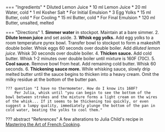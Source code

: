 === "Ingredients"
    * Diluted Lemon Juice
        * 10 ml Lemon Juice
        * 20 ml Water, cold
        * 1 ml Kosher Salt
    * For Initial Emulsion
        * 3 Egg Yolks
        * 15 ml Butter, cold
    * For Cooling
        * 15 ml Butter, cold
    * For Final Emulsion
        * 120 ml Butter, unsalted, melted

=== "Directions"
    1. **Simmer water** in stockpot. Maintain at a bare simmer.
    2. **Dilute lemon juice** and set aside.
    3. **Whisk egg yolks.** Add egg yolks to a room temperature pyrex bowl. Transfer bowl to stockpot to form a makeshift double boiler. Whisk eggs 60 seconds over double boiler. Add *diluted lemon juice*. Whisk 30 seconds over double boiler.
    4. **Thicken sauce.** Add cold butter. Whisk 1-2 minutes over double boiler until mixture is 160F (70C).
    5. **Cool sauce.** Remove bowl from heat. Add remaining cold butter. Whisk 60 seconds.
    6. **Thickening sauce more.** While whisking sauce, slowly drip melted butter until the sauce begins to thicken into a heavy cream. Omit the milky residue at the bottom of the butter pan.

    ??? question "I have no thermometer. How do I know its 160F?
        Per Julia, whisk until "you can begin to see the bottom of the bowl between strokes and the mixture forms a light cream on the wires of the whisk... If it seems to be thickening too quickly, or even suggest a lumpy quality, immediately plunge the bottom of the pan in cold water, beating the yolks to cool them."

??? abstract "References"
    A few alterations to Julia Child's recipe in [Mastering the Art of French Cooking](https://www.amazon.com/Mastering-Art-French-Cooking-Vol/dp/0375413405).
